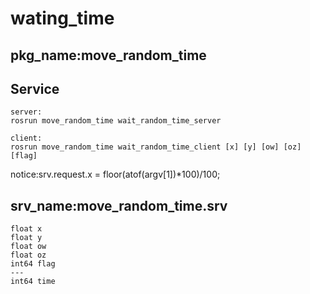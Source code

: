 # wating_time
## pkg_name:move_random_time

## Service
	server:
    rosrun move_random_time wait_random_time_server
    
	client:
    rosrun move_random_time wait_random_time_client [x] [y] [ow] [oz] [flag]
  
   notice:srv.request.x =  floor(atof(argv[1])*100)/100;

## srv_name:move_random_time.srv
	float x
	float y
	float ow
	float oz
	int64 flag
	---
	int64 time
